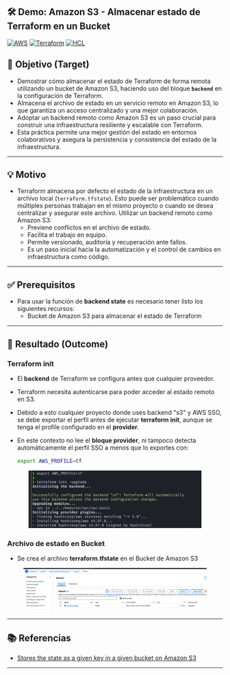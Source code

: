 ## 🛠️ Demo: Amazon S3 - Almacenar estado de Terraform en un Bucket

[![AWS](https://img.shields.io/badge/AWS-%23FF9900.svg?logo=amazon-web-services&logoColor=white)](#)
[![Terraform](https://img.shields.io/badge/IaC-Terraform-623CE4?logo=terraform&logoColor=white)](#)
[![HCL](https://img.shields.io/badge/Language-HCL-blueviolet)](#)

## 🎯 Objetivo (Target)
- Demostrar cómo almacenar el estado de Terraform de forma remota utilizando un bucket de Amazon S3, haciendo uso del bloque **`backend`** en la configuración de Terraform. 
- Almacena el archivo de estado en un servicio remoto en Amazon S3, lo que garantiza un acceso centralizado y una mejor colaboración.
- Adoptar un backend remoto como Amazon S3 es un paso crucial para construir una infraestructura resiliente y escalable con Terraform.
- Esta práctica permite una mejor gestión del estado en entornos colaborativos y asegura la persistencia y consistencia del estado de la infraestructura.

---

## 💡 Motivo
- Terraform almacena por defecto el estado de la infraestructura en un archivo local (`terraform.tfstate`). Esto puede ser problemático cuando múltiples personas trabajan en el mismo proyecto o cuando se desea centralizar y asegurar este archivo. Utilizar un backend remoto como Amazon S3:
    - Previene conflictos en el archivo de estado.
    - Facilita el trabajo en equipo.
    - Permite versionado, auditoría y recuperación ante fallos.
    - Es un paso inicial hacia la automatización y el control de cambios en infraestructura como código.

---

## ✅ Prerequisitos
- Para usar la función de **backend state** es necesario tener listo los siguientes recursos:
    - Bucket de Amazon S3 para almacenar el estado de Terraform

---

## 🚀 Resultado (Outcome)
### Terraform init 
- El **backend** de Terraform se configura antes que cualquier proveedor. 
- Terraform necesita autenticarse para poder acceder al estado remoto en S3.
- Debido a esto cualquier proyecto donde uses backend "s3" y AWS SSO, se debe exportar el perfil antes de ejecutar **terraform init**, aunque se tenga el profile configurado en el **provider**.
- En este contexto no lee el **bloque provider**, ni tampoco detecta automáticamente el perfil SSO a menos que lo exportes con:

    ```bash
    export AWS_PROFILE=tf
    ```

<p align="center">
<img src="assets/imagenes/s3_tf_backend_state_init.png" alt="Terraform init" width="80%">
</p>

### Archivo de estado en Bucket
- Se crea el archivo **terraform.tfstate** en el Bucket de Amazon S3

 <p align="center">
 <img src="assets/imagenes/s3_tf_backend_state_file.png" alt="Archivo de estado" width="85%">
 </p>

---

## 📚 Referencias
- [Stores the state as a given key in a given bucket on Amazon S3](https://developer.hashicorp.com/terraform/language/backend/s3)

---